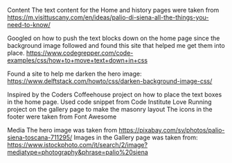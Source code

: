 


Content
The text content for the Home and history pages were taken from https://m.visittuscany.com/en/ideas/palio-di-siena-all-the-things-you-need-to-know/

Googled on how to push the text blocks down on the home page since the background image followed and found this site that helped me get them into place. 
https://www.codegrepper.com/code-examples/css/how+to+move+text+down+in+css

Found a site to help me darken the hero image: https://www.delftstack.com/howto/css/darken-background-image-css/

Inspired by the Coders Coffeehouse project on how to place the text boxes in the home page. 
Used code snippet from Code Institute Love Running project on the gallery page to make the masonry layout
The icons in the footer were taken from Font Awesome

Media
The hero image was taken from https://pixabay.com/sv/photos/palio-siena-toscana-711295/
Images in the Gallery page was taken from: https://www.istockphoto.com/it/search/2/image?mediatype=photography&phrase=palio%20siena

